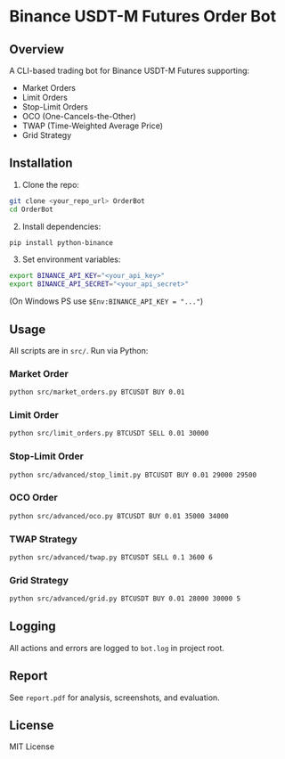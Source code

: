 # Binance USDT-M Futures Order Bot

## Overview
A CLI-based trading bot for Binance USDT-M Futures supporting:
- Market Orders
- Limit Orders
- Stop-Limit Orders
- OCO (One-Cancels-the-Other)
- TWAP (Time-Weighted Average Price)
- Grid Strategy

## Installation
1. Clone the repo:
```bash
git clone <your_repo_url> OrderBot
cd OrderBot
```
2. Install dependencies:
```bash
pip install python-binance
```
3. Set environment variables:
```bash
export BINANCE_API_KEY="<your_api_key>"
export BINANCE_API_SECRET="<your_api_secret>"
```
(On Windows PS use `$Env:BINANCE_API_KEY = "..."`)

## Usage
All scripts are in `src/`. Run via Python:

### Market Order
```bash
python src/market_orders.py BTCUSDT BUY 0.01
```

### Limit Order
```bash
python src/limit_orders.py BTCUSDT SELL 0.01 30000
```

### Stop-Limit Order
```bash
python src/advanced/stop_limit.py BTCUSDT BUY 0.01 29000 29500
```

### OCO Order
```bash
python src/advanced/oco.py BTCUSDT BUY 0.01 35000 34000
```

### TWAP Strategy
```bash
python src/advanced/twap.py BTCUSDT SELL 0.1 3600 6
```

### Grid Strategy
```bash
python src/advanced/grid.py BTCUSDT BUY 0.01 28000 30000 5
```

## Logging
All actions and errors are logged to `bot.log` in project root.

## Report
See `report.pdf` for analysis, screenshots, and evaluation.

## License
MIT License
